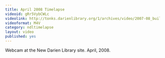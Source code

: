 ```yaml
---
title: April 2008 Timelapse
videoid: gRr5VybCWLc
videolink: http://tonks.darienlibrary.org/1/archives/video/2007-08_building_timelapse/200804_timelapse.m4v
videoformat: M4V
category: ndltimelapse
layout: video
published: yes
---
```


Webcam at the New Darien Library site. April, 2008.